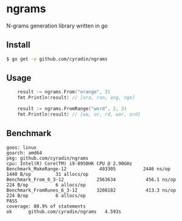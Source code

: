 # ngrams

N-grams generation library written in go

## Install

```bash
$ go get -v github.com/cyradin/ngrams
```

## Usage

```go
	result := ngrams.From("orange", 3)
	fmt.Println(result) // [ora, ran, ang, nge]

    result := ngrams.FromRange("word", 2, 3)
	fmt.Println(result) // [wo, or, rd, wor, ord]
```


## Benchmark

```
goos: linux
goarch: amd64
pkg: github.com/cyradin/ngrams
cpu: Intel(R) Core(TM) i9-8950HK CPU @ 2.90GHz
Benchmark_MakeRange-12        	  493305	      2446 ns/op	    1440 B/op	      31 allocs/op
Benchmark_From_6_3-12         	 2563634	       456.1 ns/op	     224 B/op	       6 allocs/op
Benchmark_FromRunes_6_3-12    	 3208182	       413.3 ns/op	     224 B/op	       6 allocs/op
PASS
coverage: 80.9% of statements
ok  	github.com/cyradin/ngrams	4.593s
```